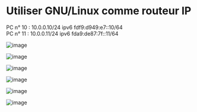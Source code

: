 # Utiliser GNU/Linux comme routeur IP
 
PC n° 10 : 10.0.0.10/24  ipv6 fdf9:d949:e7::10/64   
PC n° 11 : 10.0.0.11/24  ipv6 fda9:de87:7f::11/64   




![image](https://github.com/techerbeatrice/Utiliser_GNU_Linux_comme_routeur_IP/assets/138071140/3a5ce3c0-ebfc-46ca-8c8e-04ecdd2c9f84)

![image](https://github.com/techerbeatrice/Utiliser_GNU_Linux_comme_routeur_IP/assets/138071140/1392d376-0da2-4660-9d26-827b91819c39)

![image](https://github.com/techerbeatrice/Utiliser_GNU_Linux_comme_routeur_IP/assets/138071140/e1818d42-0529-47a1-bcbe-e2d3cd8a2b6f)

![image](https://github.com/techerbeatrice/Utiliser_GNU_Linux_comme_routeur_IP/assets/138071140/8ce5141e-dd78-493e-b034-68d72bc14d22)

![image](https://github.com/techerbeatrice/Utiliser_GNU_Linux_comme_routeur_IP/assets/138071140/e6285877-3a73-498e-9564-8a6c4c54c439)

![image](https://github.com/techerbeatrice/Utiliser_GNU_Linux_comme_routeur_IP/assets/138071140/14f0c9b9-b526-41ee-a032-70c0fdcd5fa7)

